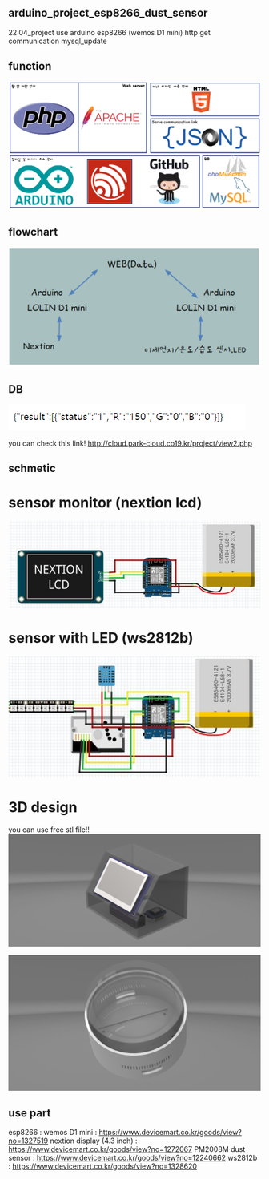 ## arduino_project_esp8266_dust_sensor
 22.04_project
 use arduino esp8266 (wemos D1 mini)
 http get communication
 mysql_update
 
 
## function
 ![Alt text](/image/1.PNG)
 
## flowchart
![Alt text](/image/2.PNG)

## DB
![Alt text](/image/view_page2.PNG)

you can check this link!
http://cloud.park-cloud.co19.kr/project/view2.php


## schmetic
# sensor monitor (nextion lcd)
![Alt text](/image/3.PNG)

# sensor with LED (ws2812b)
![Alt text](/image/4.PNG)


# 3D design
you can use free stl file!!
![Alt text](/image/monitor__assm.png)

![Alt text](/image/211117_case_2.png)


## use part
esp8266 : wemos D1 mini : https://www.devicemart.co.kr/goods/view?no=1327519
nextion display (4.3 inch) : https://www.devicemart.co.kr/goods/view?no=1272067 
PM2008M dust sensor : https://www.devicemart.co.kr/goods/view?no=12240662
ws2812b : https://www.devicemart.co.kr/goods/view?no=1328620
